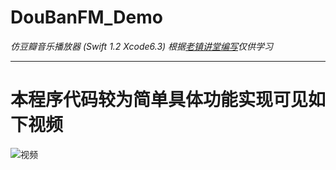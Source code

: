 # DouBanFM_Demo
*仿豆瓣音乐播放器 (Swift 1.2 Xcode6.3) 根据[老镇讲堂编写](http://www.hcxy.me/course/28)仅供学习*
***
# 本程序代码较为简单具体功能实现可见如下视频
![视频](Resource/视频)
